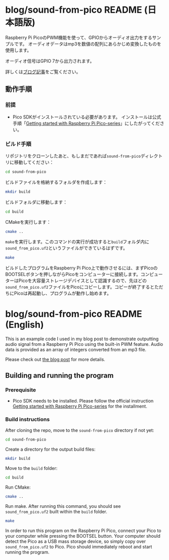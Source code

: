# blog/sound-from-pico README (日本語版)
Raspberry Pi PicoのPWM機能を使って、GPIOからオーディオ出力をするサンプルです。
オーディオデータはmp3を数値の配列にあらかじめ変換したものを使用します。

オーディオ信号はGPIO 7から出力されます。

詳しくは[ブログ記事](https://yugodenki.vercel.app/ja/blog/sound-from-pico-piezoelectric-buzzers)をご覧ください。
 
## 動作手順
### 前提
- Pico SDKがインストールされている必要があります。
インストールは公式手順「[Getting started with Raspberry Pi Pico-series](https://datasheets.raspberrypi.com/pico/getting-started-with-pico.pdf)」にしたがってください。

### ビルド手順
リポジトリをクローンしたあと、もしまだであれば`sound-from-pico`ディレクトリに移動してください：

```bash
cd sound-from-pico
```

ビルドファイルを格納するフォルダを作成します：

```bash
mkdir build
```

ビルドフォルダに移動します：

```bash
cd build
```

CMakeを実行します：

```bash
cmake ..
```

`make`を実行します。このコマンドの実行が成功すると`build`フォルダ内に`sound_from_pico.uf2`というファイルができているはずです。

```bash
make
```

ビルドしたプログラムをRaspberry Pi Pico上で動作させるには、まずPicoのBOOTSELボタンを押しながらPicoをコンピューターに接続します。コンピューターはPicoを大容量ストレージデバイスとして認識するので、先ほどの`sound_from_pico.uf2`ファイルをPicoにコピーします。コピーが終了するとただちにPicoは再起動し、プログラムが動作し始めます。

# blog/sound-from-pico README (English)
This is an example code I used in my blog post to demonstrate outputting audio signal from a Raspberry Pi Pico using the built-in PWM feature.
Audio data is provided as an array of integers converted from an mp3 file.

Please check out [the blog post](https://yugodenki.vercel.app/en/blog/sound-from-pico-piezoelectric-buzzers) for more details.


## Building and running the program
### Prerequisite
- Pico SDK needs to be installed.
Please follow the official instruction [Getting started with Raspberry Pi Pico-series](https://datasheets.raspberrypi.com/pico/getting-started-with-pico.pdf) for the installment.

### Build instructions
After cloning the repo, move to the `sound-from-pico` directory if not yet:

```bash
cd sound-from-pico
```

Create a directory for the output build files:

```bash
mkdir build
```

Move to the `build` folder:

```bash
cd build
```

Run CMake:

```bash
cmake ..
```

Run make. After running this command, you should see `sound_from_pico.uf2` built within the `build` folder.

```bash
make
```

In order to run this program on the Raspberry Pi Pico, connect your Pico to your computer while pressing the BOOTSEL button. Your computer should detect the Pico as a USB mass storage device, so simply copy over `sound_from_pico.uf2` to Pico. Pico should immediately reboot and start running the program.
